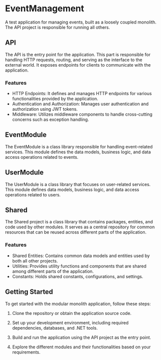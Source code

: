 # EventManagement
A test application for managing events, built as a loosely coupled monolith. The API project is responsible for running all others.

## API
The API is the entry point for the application. This part is responsible for handling HTTP requests, routing, and serving as the interface to the external world. It exposes endpoints for clients to communicate with the application.

### Features

- HTTP Endpoints: It defines and manages HTTP endpoints for various functionalities provided by the application.
- Authentication and Authorization: Manages user authentication and authorization using JWT tokens.
- Middleware: Utilizes middleware components to handle cross-cutting concerns such as exception handling.

## EventModule
The EventModule is a class library responsible for handling event-related services. This module defines the data models, business logic, and data access operations related to events.

## UserModule
The UserModule is a class library that focuses on user-related services. This module defines data models, business logic, and data access operations related to users.

## Shared
The Shared project is a class library that contains packages, entities, and code used by other modules. It serves as a central repository for common resources that can be reused across different parts of the application.

### Features

- Shared Entities: Contains common data models and entities used by both all other projects.
- Utilities: Provides utility functions and components that are shared among different parts of the application.
- Constants: Holds shared constants, configurations, and settings.

## Getting Started
To get started with the modular monolith application, follow these steps:

1. Clone the repository or obtain the application source code.

2. Set up your development environment, including required dependencies, databases, and .NET tools.

3. Build and run the application using the API project as the entry point.

4. Explore the different modules and their functionalities based on your requirements.
